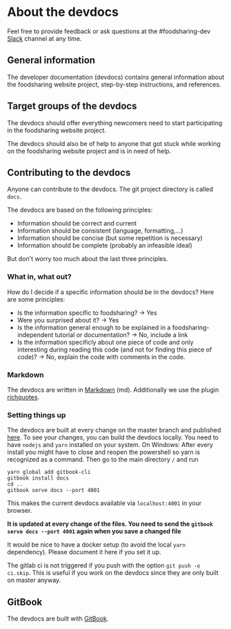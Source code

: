# About the devdocs

Feel free to provide feedback or ask questions at the #foodsharing-dev [Slack](https://slackin.yunity.org/) channel at any time.

## General information

The developer documentation (devdocs) contains general information about the foodsharing website project, step-by-step instructions, and references.

## Target groups of the devdocs

The devdocs should offer everything newcomers need to start participating in the foodsharing website project.

The devdocs should also be of help to anyone that got stuck while working on the foodsharing website project and is in need of help.

## Contributing to the devdocs

Anyone can contribute to the devdocs. The git project directory is called `docs`.

The devdocs are based on the following principles:

- Information should be correct and current
- Information should be consistent (language, formatting,...)
- Information should be concise (but some repetition is necessary)
- Information should be complete (probably an infeasible ideal)

But don't worry too much about the last three principles.
<!-- There are people solely dedicated to improving the devdocs. -->

### What in, what out?

How do I decide if a specific information should be in the devdocs?
Here are some principles:
- Is the information specific to foodsharing? -> Yes
- Were you surprised about it? -> Yes
- Is the information general enough to be explained in a foodsharing-independent tutorial or documentation? -> No, include a link
- Is the information specificly about one piece of code and only interesting during reading this code (and not for finding this piece of code)? -> No, explain the code with comments in the code.

### Markdown

The devdocs are written in [Markdown](https://toolchain.gitbook.com/syntax/markdown.html) (md).
Additionally we use the plugin [richquotes](https://github.com/erixtekila/gitbook-plugin-richquotes).

### Setting things up

The devdocs are built at every change on the master branch and published [here](https://devdocs.foodsharing.network).
To see your changes, you can build the devdocs locally.
You need to have `nodejs` and `yarn` installed on your system. On Windows: After every install you might have to close and reopen the powershell so yarn is recognized as a command. Then go to the main directory `/` and run
```
yarn global add gitbook-cli
gitbook install docs
cd ..
gitbook serve docs --port 4001
```
This makes the current devdocs available via `localhost:4001` in your browser.

**It is updated at every change of the files. You need to send the `gitbook serve docs --port 4001` again when you save a changed file**

It would be nice to have a docker setup (to avoid the local `yarn` dependency). Please document it here if you set it up.

The gitlab ci is not triggered if you push with the option `git push -o ci.skip`.
This is useful if you work on the devdocs since they are only built on master anyway.

## GitBook

The devdocs are built with [GitBook](https://docs.gitbook.com/).
